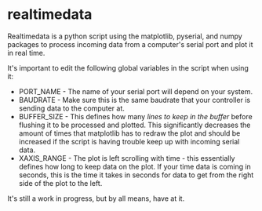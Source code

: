 realtimedata
============

Realtimedata is a python script using the matplotlib, pyserial, and numpy packages to process incoming data from a computer's serial port and plot it in real time.

It's important to edit the following global variables in the script when using it:

* PORT_NAME - The name of your serial port will depend on your system. 
* BAUDRATE - Make sure this is the same baudrate that your controller is sending data to the computer at.
* BUFFER_SIZE - This defines how many *lines to keep in the buffer* before flushing it to be processed and plotted. This significantly decreases the amount of times that matplotlib has to redraw the plot and should be increased if the script is having trouble keep up with incoming serial data.
* XAXIS_RANGE - The plot is left scrolling with time - this essentially defines how long to keep data on the plot. If your time data is coming in seconds, this is the time it takes in seconds for data to get from the right side of the plot to the left.

It's still a work in progress, but by all means, have at it.
